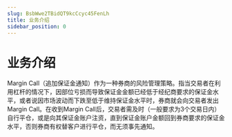 ```yaml
---
slug: BsbWwe2TBidQT9kcCcyc45FenLh
title: 业务介绍
sidebar_position: 0
---
```



# 业务介绍


Margin Call（追加保证金通知）作为一种券商的风险管理策略。指当交易者在利用杠杆的情况下，因部位亏损而导致保证金金额已经低于经纪商要求的保证金水平，或者说因市场波动而下跌至低于维持保证金水平时，券商就会向交易者发出Margin Call。在收到Margin Call后，交易者需及时（一般要求为3个交易日内）自行平仓，或是向其保证金账户注资，直到保证金账户金额回到券商要求的保证金水平，否则券商有权替客户进行平仓，而无须事先通知。


